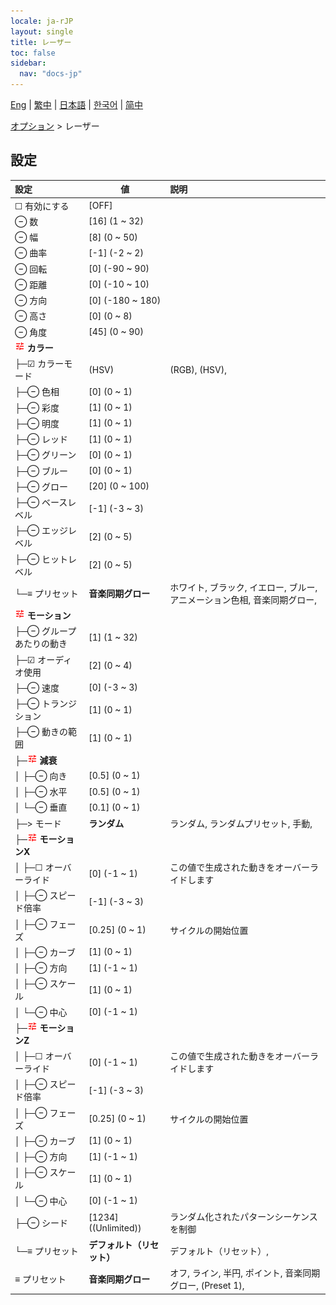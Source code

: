 ```yaml
---
locale: ja-rJP
layout: single
title: レーザー
toc: false
sidebar:
  nav: "docs-jp"
---
```

[Eng](/dancexr/menu/2025.5/stage/laser) | [繁中](/tw/dancexr/menu/2025.5/stage/laser) | [日本語](/jp/dancexr/menu/2025.5/stage/laser) | [한국어](/kr/dancexr/menu/2025.5/stage/laser) | [简中](/zh/dancexr/menu/2025.5/stage/laser)

[オプション](../menu#オプション) > レーザー

## 設定

| 設定 | 値 | 説明 |
| :--- | --- | :--- |
| ☐ 有効にする | [OFF] | 
| ⊖ 数 | [16] (1 ~ 32) | 
| ⊖ 幅 | [8] (0 ~ 50) | 
| ⊖ 曲率 | [-1] (-2 ~ 2) | 
| ⊖ 回転 | [0] (-90 ~ 90) | 
| ⊖ 距離 | [0] (-10 ~ 10) | 
| ⊖ 方向 | [0] (-180 ~ 180) | 
| ⊖ 高さ | [0] (0 ~ 8) | 
| ⊖ 角度 | [45] (0 ~ 90) | 
| <img src="/images/icon/ic_tune.png" alt="tune icon"/> **カラー** | | 
| ├─☑ カラーモード | (HSV) | (RGB), (HSV), 
| ├─⊖ 色相 | [0] (0 ~ 1) | 
| ├─⊖ 彩度 | [1] (0 ~ 1) | 
| ├─⊖ 明度 | [1] (0 ~ 1) | 
| ├─⊖ レッド | [1] (0 ~ 1) | 
| ├─⊖ グリーン | [0] (0 ~ 1) | 
| ├─⊖ ブルー | [0] (0 ~ 1) | 
| ├─⊖ グロー | [20] (0 ~ 100) | 
| ├─⊖ ベースレベル | [-1] (-3 ~ 3) | 
| ├─⊖ エッジレベル | [2] (0 ~ 5) | 
| ├─⊖ ヒットレベル | [2] (0 ~ 5) | 
| └─≡ プリセット | **音楽同期グロー** | ホワイト, ブラック, イエロー, ブルー, アニメーション色相, 音楽同期グロー,  |
| <img src="/images/icon/ic_tune.png" alt="tune icon"/> **モーション** | | 
| ├─⊖ グループあたりの動き | [1] (1 ~ 32) | 
| ├─☑ オーディオ使用 | [2] (0 ~ 4) | 
| ├─⊖ 速度 | [0] (-3 ~ 3) | 
| ├─⊖ トランジション | [1] (0 ~ 1) | 
| ├─⊖ 動きの範囲 | [1] (0 ~ 1) | 
| ├─<img src="/images/icon/ic_tune.png" alt="tune icon"/> **減衰** | | 
| │ ├─⊖ 向き | [0.5] (0 ~ 1) | 
| │ ├─⊖ 水平 | [0.5] (0 ~ 1) | 
| │ └─⊖ 垂直 | [0.1] (0 ~ 1) | 
| ├─> モード | **ランダム** | ランダム, ランダムプリセット, 手動,  |
| ├─<img src="/images/icon/ic_tune.png" alt="tune icon"/> **モーションX** | | 
| │ ├─☐ オーバーライド | [0] (-1 ~ 1) | この値で生成された動きをオーバーライドします
| │ ├─⊖ スピード倍率 | [-1] (-3 ~ 3) | 
| │ ├─⊖ フェーズ | [0.25] (0 ~ 1) | サイクルの開始位置
| │ ├─⊖ カーブ | [1] (0 ~ 1) | 
| │ ├─⊖ 方向 | [1] (-1 ~ 1) | 
| │ ├─⊖ スケール | [1] (0 ~ 1) | 
| │ └─⊖ 中心 | [0] (-1 ~ 1) | 
| ├─<img src="/images/icon/ic_tune.png" alt="tune icon"/> **モーションZ** | | 
| │ ├─☐ オーバーライド | [0] (-1 ~ 1) | この値で生成された動きをオーバーライドします
| │ ├─⊖ スピード倍率 | [-1] (-3 ~ 3) | 
| │ ├─⊖ フェーズ | [0.25] (0 ~ 1) | サイクルの開始位置
| │ ├─⊖ カーブ | [1] (0 ~ 1) | 
| │ ├─⊖ 方向 | [1] (-1 ~ 1) | 
| │ ├─⊖ スケール | [1] (0 ~ 1) | 
| │ └─⊖ 中心 | [0] (-1 ~ 1) | 
| ├─⊖ シード | [1234] ((Unlimited)) | ランダム化されたパターンシーケンスを制御
| └─≡ プリセット | **デフォルト（リセット）** | デフォルト（リセット）,  |
| ≡ プリセット | **音楽同期グロー** | オフ, ライン, 半円, ポイント, 音楽同期グロー, (Preset 1),  |
